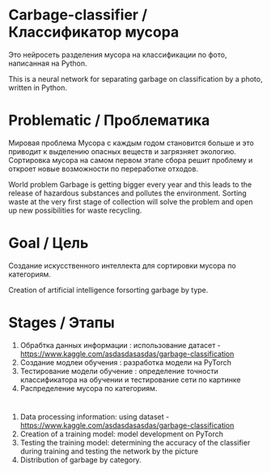 # Carbage-classifier / Классификатор мусора
Это нейросеть разделения мусора на классификации по фото, написанная на Python.

This is a neural network for separating garbage on classification by a photo, written in Python. 

# Problematic / Проблематика
Мировая проблема 
Мусора с каждым годом становится больше и это приводит к выделению опасных веществ и загрязняет экологию. Сортировка мусора на самом первом этапе сбора решит проблему и откроет новые возможности по переработке отходов. 

World problem
Garbage is getting bigger every year and this leads to the release of hazardous substances and pollutes the environment. Sorting waste at the very first stage of collection will solve the problem and open up new possibilities for waste recycling.

# Goal / Цель
Создание искусственного интеллекта для сортировки мусора по категориям. 

Сreation of artificial intelligence forsorting garbage by type. 

# Stages / Этапы
1. Обрабтка данных информации :
   использование датасет - https://www.kaggle.com/asdasdasasdas/garbage-classification
2. Создание модлеи обучения :
   разработка модели на PyTorch
3. Тестирование модели обучение :
   определение точности классификатора на обучении и тестирование сети по картинке
4. Распределение мусора по категориям. 
#
1. Data processing information:
   using dataset - https://www.kaggle.com/asdasdasasdas/garbage-classification
2. Creation of a training model:
   model development on PyTorch
3. Testing the training model:
   determining the accuracy of the classifier during training and testing the network by the picture
4. Distribution of garbage by category.

